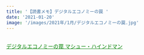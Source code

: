 ```yaml
---
title: '【読書メモ】デジタルエコノミーの罠 '
date: '2021-01-20'
image: '/images/2021年/1月/デジタルエコノミーの罠.jpg'
---
```


<br />

<a style=color:green href="https://www.amazon.co.jp/dp/4757123779/ref=cm_sw_r_tw_dp_HQ5bGb3XYB6VF">
デジタルエコノミーの罠   マシュー・ハインドマン  </a>  
